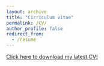 ```yaml
---
layout: archive
title: "Cirriculum vitae"
permalink: /CV/
author_profile: false
redirect_from:
  - /resume
---
```


[Click here to download my latest CV!](https://zorian15.github.io/markdown-cv/)
